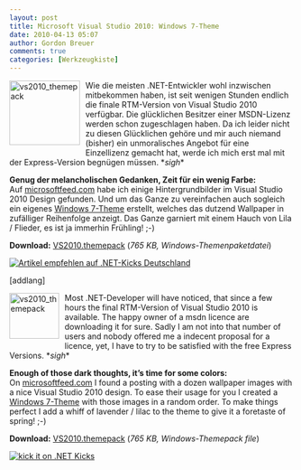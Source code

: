 ```yaml
---
layout: post
title: Microsoft Visual Studio 2010: Windows 7-Theme
date: 2010-04-13 05:07
author: Gordon Breuer
comments: true
categories: [Werkzeugkiste]
---
```

<p><a href="http://static.anheledir.net/files/Themes/VS2010.themepack"><img style="border-right-width: 0px; margin: 0px 10px 10px 0px; display: inline; border-top-width: 0px; border-bottom-width: 0px; border-left-width: 0px" title="vs2010_themepack" border="0" alt="vs2010_themepack" align="left" src="http://anheledirwp.blob.core.windows.net/wordpress/2010/04/vs2010_themepack.png" width="125" height="114" /></a> Wie die meisten .NET-Entwickler wohl inzwischen mitbekommen haben, ist seit wenigen Stunden endlich die finale RTM-Version von Visual Studio 2010 verfügbar. Die glücklichen Besitzer einer MSDN-Lizenz werden schon zugeschlagen haben. Da ich leider nicht zu diesen Glücklichen gehöre und mir auch niemand (bisher) ein unmoralisches Angebot für eine Einzellizenz gemacht hat, werde ich mich erst mal mit der Express-Version begnügen müssen. *<em>sigh</em>*</p>  <p><strong>Genug der melancholischen Gedanken, Zeit für ein wenig Farbe:</strong>     <br />Auf <a href="http://microsoftfeed.com/2010/10-beautiful-microsoft-visual-studio-2010-wallpapers/">microsoftfeed.com</a> habe ich einige Hintergrundbilder im Visual Studio 2010 Design gefunden. Und um das Ganze zu vereinfachen auch sogleich ein eigenes <a href="http://static.anheledir.net/files/Themes/VS2010.themepack">Windows 7-Theme</a> erstellt, welches das dutzend Wallpaper in zufälliger Reihenfolge anzeigt. Das Ganze garniert mit einem Hauch von Lila / Flieder, es ist ja immerhin Frühling! ;-)</p>  <p><strong>Download:</strong> <a href="http://static.anheledir.net/files/Themes/VS2010.themepack">VS2010.themepack</a> (<em>765 KB, Windows-Themenpaketdatei</em>)</p>  <p><a target="_blank" href="http://dotnet-kicks.de/kick/?url=http://old.gordon-breuer.de/post/2010/04/12/Microsoft-Visual-Studio-2010-Windows-7-Theme.aspx&amp;title=Microsoft Visual Studio 2010: Windows 7-Theme">
                    <img src="http://dotnet-kicks.de/Services/Images/KickItImageGenerator.ashx?url=http://old.gordon-breuer.de/post/2010/04/12/Microsoft-Visual-Studio-2010-Windows-7-Theme.aspx" border="0" alt="Artikel empfehlen auf .NET-Kicks Deutschland" />
                  </a></p> [addlang]   <p><a href="http://static.anheledir.net/files/Themes/VS2010.themepack"><img style="border-right-width: 0px; margin: 0px 10px 10px 0px; display: inline; border-top-width: 0px; border-bottom-width: 0px; border-left-width: 0px" title="vs2010_themepack" border="0" alt="vs2010_themepack" align="left" src="http://anheledirwp.blob.core.windows.net/wordpress/2010/04/vs2010_themepack.png" width="88" height="81" /></a>Most .NET-Developer will have noticed, that since a few hours the final RTM-Version of Visual Studio 2010 is available. The happy owner of a msdn licence are downloading it for sure. Sadly I am not into that number of users and nobody offered me a indecent proposal for a licence, yet, I have to try to be satisfied with the free Express Versions. *<em>sigh</em>*</p>  <p><strong>Enough of those dark thoughts, it’s time for some colors:</strong>     <br />On <a href="http://microsoftfeed.com/2010/10-beautiful-microsoft-visual-studio-2010-wallpapers/">microsoftfeed.com</a> I found a posting with a dozen wallpaper images with a nice Visual Studio 2010 design. To ease their usage for you I created a <a href="http://static.anheledir.net/files/Themes/VS2010.themepack">Windows 7-Theme</a> with those images in a random order. To make things perfect I add a whiff of lavender / lilac to the theme to give it a foretaste of spring! ;-)</p>  <p><strong>Download:</strong> <a href="http://static.anheledir.net/files/Themes/VS2010.themepack">VS2010.themepack</a> (<em>765 KB, Windows-Themepack file</em>)</p>  <p><a target="_blank" href="http://dotnetkicks.com/kick/?url=http://old.gordon-breuer.de/post/2010/04/12/Microsoft-Visual-Studio-2010-Windows-7-Theme.aspx%23addilang&amp;title=Microsoft Visual Studio 2010: Windows 7-Theme">
                    <img src="http://dotnetkicks.com/Services/Images/KickItImageGenerator.ashx?url=http://old.gordon-breuer.de/post/2010/04/12/Microsoft-Visual-Studio-2010-Windows-7-Theme.aspx%23addilang" border="0" alt="kick it on .NET Kicks" />
                  </a></p>
